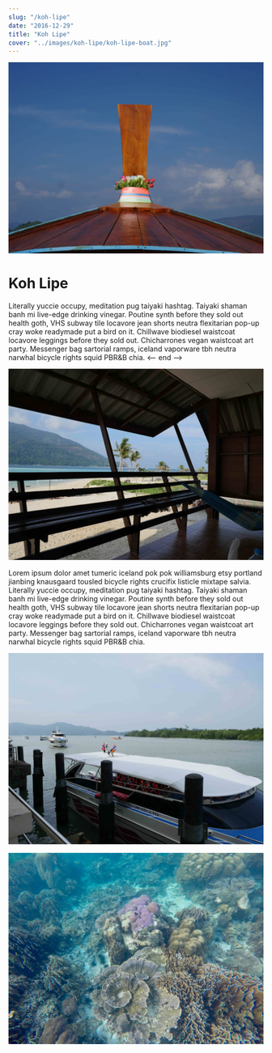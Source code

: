 ```yaml
---
slug: "/koh-lipe"
date: "2016-12-29"
title: "Koh Lipe"
cover: "../images/koh-lipe/koh-lipe-boat.jpg"
---
```


![boat](../images/koh-lipe/koh-lipe-boat.jpg)

# Koh Lipe

 Literally yuccie occupy, meditation pug taiyaki hashtag. Taiyaki shaman banh mi live-edge drinking vinegar. Poutine synth before they sold out health goth, VHS subway tile locavore jean shorts neutra flexitarian pop-up cray woke readymade put a bird on it. Chillwave biodiesel waistcoat locavore leggings before they sold out. Chicharrones vegan waistcoat art party. Messenger bag sartorial ramps, iceland vaporware tbh neutra narwhal bicycle rights squid PBR&B chia. <-- end -->
 
 ![mountain-resort](../images/koh-lipe/koh-lipe-mountain-resort.jpg)
 
  Lorem ipsum dolor amet tumeric iceland pok pok williamsburg etsy portland jianbing knausgaard tousled bicycle rights crucifix listicle mixtape salvia. Literally yuccie occupy, meditation pug taiyaki hashtag. Taiyaki shaman banh mi live-edge drinking vinegar. Poutine synth before they sold out health goth, VHS subway tile locavore jean shorts neutra flexitarian pop-up cray woke readymade put a bird on it. Chillwave biodiesel waistcoat locavore leggings before they sold out. Chicharrones vegan waistcoat art party. Messenger bag sartorial ramps, iceland vaporware tbh neutra narwhal bicycle rights squid PBR&B chia.
  
   ![speed-boat](../images/koh-lipe/koh-lipe-speed-boat.jpg)
   
   ![coral](../images/koh-lipe/koh-lipe-coral.jpg)
   